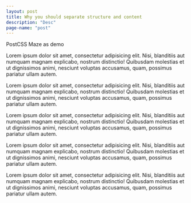 ```yaml
---
layout: post
title: Why you should separate structure and content
description: "Desc"
page-name: "post"
---
```

PostCSS Maze as demo 


Lorem ipsum dolor sit amet, consectetur adipisicing elit. Nisi, blanditiis aut numquam magnam explicabo, nostrum distinctio! Quibusdam molestias et ut dignissimos animi, nesciunt voluptas accusamus, quam, possimus pariatur ullam autem.

Lorem ipsum dolor sit amet, consectetur adipisicing elit. Nisi, blanditiis aut numquam magnam explicabo, nostrum distinctio! Quibusdam molestias et ut dignissimos animi, nesciunt voluptas accusamus, quam, possimus pariatur ullam autem.

Lorem ipsum dolor sit amet, consectetur adipisicing elit. Nisi, blanditiis aut numquam magnam explicabo, nostrum distinctio! Quibusdam molestias et ut dignissimos animi, nesciunt voluptas accusamus, quam, possimus pariatur ullam autem.

Lorem ipsum dolor sit amet, consectetur adipisicing elit. Nisi, blanditiis aut numquam magnam explicabo, nostrum distinctio! Quibusdam molestias et ut dignissimos animi, nesciunt voluptas accusamus, quam, possimus pariatur ullam autem.

Lorem ipsum dolor sit amet, consectetur adipisicing elit. Nisi, blanditiis aut numquam magnam explicabo, nostrum distinctio! Quibusdam molestias et ut dignissimos animi, nesciunt voluptas accusamus, quam, possimus pariatur ullam autem.
